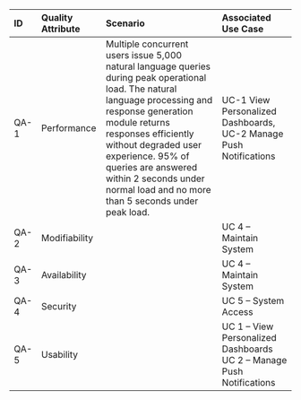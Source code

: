 | ID   | Quality Attribute | Scenario | Associated Use Case |
|:-----|:---|:---| :---|
|QA-1 | Performance | Multiple concurrent users issue 5,000 natural language queries during peak operational load. The natural language processing and response generation module returns responses efficiently without degraded user experience. 95% of queries are answered within 2 seconds under normal load and no more than 5 seconds under peak load. | UC-1 View Personalized Dashboards, UC-2 Manage Push Notifications |
|QA-2 | Modifiability |  | UC 4 – Maintain System |
|QA-3 | Availability |  | UC 4 – Maintain System |
|QA-4 | Security |  | UC 5 – System Access |
|QA-5 | Usability |  | UC 1 – View Personalized Dashboards UC 2 – Manage Push Notifications |

